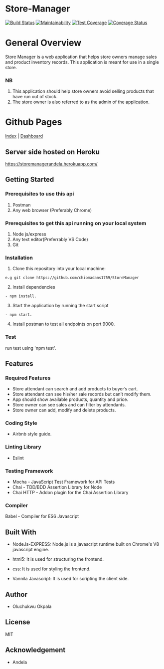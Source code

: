 # Store-Manager

[![Build Status](https://travis-ci.org/chiomadans1759/StoreManager.svg?branch=development)](https://travis-ci.org/chiomadans1759/StoreManager) [![Maintainability](https://api.codeclimate.com/v1/badges/78cbe16f398eed519956/maintainability)](https://codeclimate.com/github/chiomadans1759/StoreManager/maintainability) [![Test Coverage](https://api.codeclimate.com/v1/badges/78cbe16f398eed519956/test_coverage)](https://codeclimate.com/github/chiomadans1759/StoreManager/test_coverage) [![Coverage Status](https://coveralls.io/repos/github/chiomadans1759/StoreManager/badge.svg)](https://coveralls.io/github/chiomadans1759/StoreManager)

# General Overview
Store Manager is a web application that helps store owners manage sales and product inventory
records. This application is meant for use in a single store.

### NB
1. This application should help store owners avoid selling products that have run out of
stock.
2. The store owner is also referred to as the admin of the application.

# Github Pages

[Index](https://chiomadans1759.github.io/StoreManager/l) |
[Dashboard](https://chiomadans1759.github.io/StoreManager/UI/dashboardadmin.html) 


## Server side hosted on Heroku

https://storemanagerandela.herokuapp.com/

## Getting Started

### Prerequisites to use this api

1. Postman
2. Any web browser (Preferably Chrome)

### Prerequisites to get this api running on your local system

1. Node js/express
2. Any text editor(Preferrably VS Code)
3. Git

### Installation
1. Clone this repository into your local machine:

```
e.g git clone https://github.com/chiomadans1759/StoreManager
```
2. Install dependencies 
```
- npm install.
```
3. Start the application by running the start script

```
- npm start.
``` 

4. Install postman to test all endpoints on port 9000.

### Test

run test using 'npm test'.

## Features

 ### Required Features
-  Store attendant can search and add products to buyer’s cart.
-  Store attendant can see his/her sale records but can’t modify them.
-  App should show available products, quantity and price.
-  Store owner can see sales and can filter by attendants.
-  Store owner can add, modify and delete products.

### Coding Style

- Airbnb style guide.

### Linting Library
- Eslint 

### Testing Framework
- Mocha     - JavaScript Test Framework for API Tests
- Chai      - TDD/BDD Assertion Library for Node
- Chai HTTP - Addon plugin for the Chai Assertion Library

### Compiler
Babel - Compiler for ES6 Javascript
 
## Built With

- NodeJs-EXPRESS: Node.js is a javascript runtime built on Chrome's V8 javascript engine.

- html5: It is used for structuring the frontend.

- css: It is used for styling the frontend.

- Vannila Javascript: It is used for scripting the client side.

## Author

- Oluchukwu Okpala

## License
MIT

## Acknowledgement

- Andela
